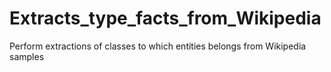 # Extracts_type_facts_from_Wikipedia
Perform extractions of classes to which entities belongs from Wikipedia samples
